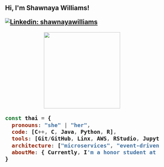 <h2> Hi, I'm Shawnaya Williams!

[![Linkedin: shawnayawilliams](https://img.shields.io/badge/-shawnayawilliams-blue?style=flat-square&logo=Linkedin&logoColor=white&link=https://www.linkedin.com/in/shawnaya-williams/)](https://www.linkedin.com/in/shawnaya-williams/)
  
<p align="center">
  <img width="250" src="https://media.giphy.com/media/jIgXf4hgbHCeKiXpvt/giphy.gif">
</p>

```javascript
const thai = {
  pronouns: "she" | "her",
  code: [C++, C, Java, Python, R],
  tools: [Git/GitHub, Linx, AWS, RStudio, Jupyter Notebook, Visual Studio Code, Docker],
  architecture: ["microservices", "event-driven", "design system pattern"],
  aboutMe: { Currently, I'm a honor student at Texas Southern University 🐅 pursuing a B.S. in Computer Science 👩🏾‍💻. I am determined to grow 🌱 and learn through networking and real-world 🌎experiences. Highly adaptable and detail-oriented, open to opportunities to intern in technological areas that immerse software engineering and machine learning.},
}
```

  
